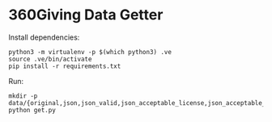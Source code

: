 # 360Giving Data Getter

Install dependencies:

```
python3 -m virtualenv -p $(which python3) .ve
source .ve/bin/activate
pip install -r requirements.txt
```

Run:

```
mkdir -p data/{original,json,json_valid,json_acceptable_license,json_acceptable_license_valid}
python get.py
```
